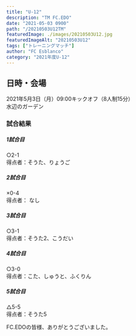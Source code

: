```yaml
---
title: "U-12"
description: "TM FC.EDO"
date: "2021-05-03 0900"
path: "/20210503U12TM"
featuredImage: ./images/20210503U12.jpg
featuredImageAlt: "20210503U12"
tags: ["トレーニングマッチ"]
author: "FC Esblanco"
category: "2021年度U-12"
---
```



## 日時・会場

2021年5月3日（月）09:00キックオフ（8人制15分）  
水辺のガーデン  

### 試合結果

#####  1試合目  
○2-1  
得点者：そうた、りょうご

##### 2試合目  
×0-4  
得点者： なし

#####  3試合目  
○3-1  
得点者：そうた2、こうだい

#####  4試合目  
○3-0  
得点者：こた、しゅうと、ふくりん

#####  5試合目  
△5-5  
得点者：そうた5




FC.EDOの皆様、ありがとうございました。
